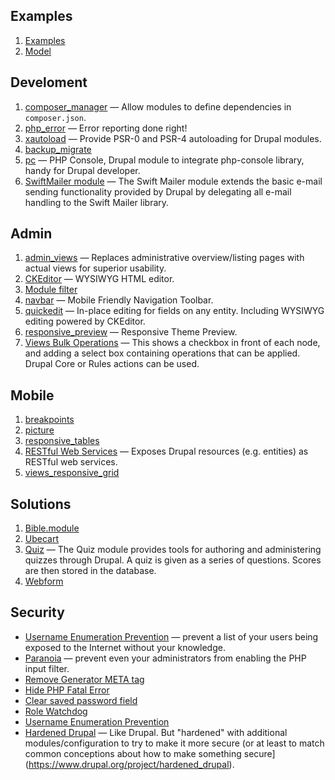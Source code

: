 ## Examples

1. [Examples](https://github.com/drupalprojects/examples)
2. [Model](https://github.com/drupalprojects/model)

## Develoment

1. [composer_manager](https://www.drupal.org/project/composer_manager) — Allow modules to define dependencies in `composer.json`.
1. [php_error](https://www.drupal.org/project/php_error) — Error reporting done right!
1. [xautoload](https://www.drupal.org/project/xautoload) — Provide PSR-0 and PSR-4 autoloading for Drupal modules.
2. [backup_migrate](http://drupal.org/project/backup_migrate)
1. [pc](https://www.drupal.org/project/pc) — PHP Console, Drupal module to integrate php-console library, handy for Drupal developer.
1. [SwiftMailer module](https://drupal.org/project/swiftmailer) — The Swift Mailer module extends the basic e-mail sending functionality provided by Drupal by delegating all e-mail handling to the Swift Mailer library.

## Admin

1. [admin_views](https://www.drupal.org/project/admin_views) — Replaces administrative overview/listing pages with actual views for superior usability.
1. [CKEditor](https://www.drupal.org/project/ckeditor) — WYSIWYG HTML editor.
1. [Module filter](https://www.drupal.org/project/module_filter)
1. [navbar](https://www.drupal.org/project/navbar) — Mobile Friendly Navigation Toolbar.
1. [quickedit](https://www.drupal.org/project/quickedit) — In-place editing for fields on any entity. Including WYSIWYG editing powered by CKEditor.
1. [responsive_preview](https://www.drupal.org/project/responsive_preview) — Responsive Theme Preview.
1. [Views Bulk Operations](https://www.drupal.org/project/views_bulk_operations) — This shows a checkbox in front of each node, and adding a select box containing operations that can be applied. Drupal Core or Rules actions can be used.

## Mobile

1. [breakpoints](https://www.drupal.org/project/breakpoints)
1. [picture](https://www.drupal.org/project/picture)
1. [responsive_tables](https://www.drupal.org/project/responsive_tables)
1. [RESTful Web Services](https://www.drupal.org/project/restws) — Exposes Drupal resources (e.g. entities) as RESTful web services.
1. [views_responsive_grid](https://www.drupal.org/project/views_responsive_grid)

## Solutions

1. [Bible.module](http://drupalbible.org/)
2. [Ubecart](http://drupal.org/project/ubercart)
2. [Quiz](https://www.drupal.org/project/quiz) — The Quiz module provides tools for authoring and administering quizzes through Drupal. A quiz is given as a series of questions. Scores are then stored in the database.
3. [Webform](https://www.drupal.org/project/webform)

## Security

- [Username Enumeration Prevention](https://www.drupal.org/project/username_enumeration_prevention) — prevent a list of your users being exposed to the Internet without your knowledge.
- [Paranoia](https://www.drupal.org/project/paranoia) — prevent even your administrators from enabling the PHP input filter.
- [Remove Generator META tag](https://www.drupal.org/project/remove_generator)
- [Hide PHP Fatal Error](https://www.drupal.org/project/hide_php_fatal_error)
- [Clear saved password field](https://www.drupal.org/project/clear_password_field)
- [Role Watchdog](https://www.drupal.org/project/role_watchdog)
- [Username Enumeration Prevention](https://www.drupal.org/project/username_enumeration_prevention)
- [Hardened Drupal](https://www.drupal.org/project/hardened_drupal) — Like Drupal. But "hardened" with additional modules/configuration to try to make it more secure (or at least to match common conceptions about how to make something secure](https://www.drupal.org/project/hardened_drupal).
